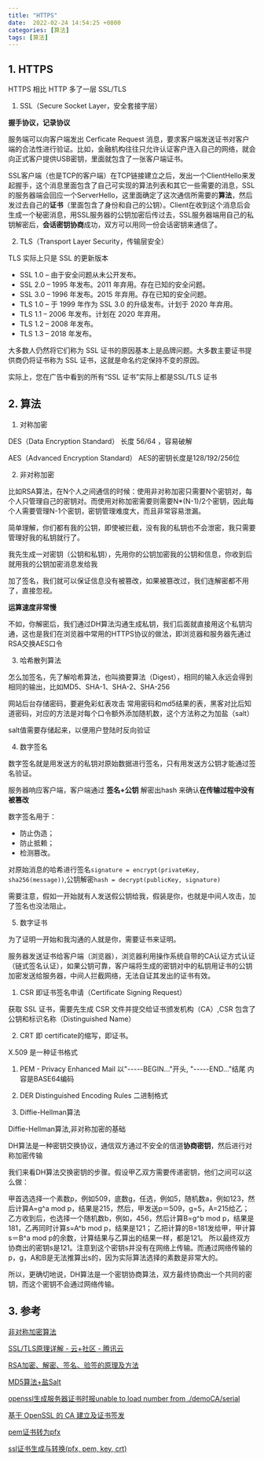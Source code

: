 ```yaml
---
title: "HTTPS"
date:  2022-02-24 14:54:25 +0800
categories: [算法]
tags: [算法]
---
```


## 1. HTTPS

HTTPS 相比 HTTP 多了一层 SSL/TLS

1. SSL（Secure Socket Layer，安全套接字层）

**握手协议，记录协议**

服务端可以向客户端发出 Cerficate Request 消息，要求客户端发送证书对客户端的合法性进行验证。比如，金融机构往往只允许认证客户连入自己的网络，就会向正式客户提供USB密钥，里面就包含了一张客户端证书。

SSL客户端（也是TCP的客户端）在TCP链接建立之后，发出一个ClientHello来发起握手，这个消息里面包含了自己可实现的算法列表和其它一些需要的消息，SSL的服务器端会回应一个ServerHello，这里面确定了这次通信所需要的**算法**，然后发过去自己的**证书**（里面包含了身份和自己的公钥）。Client在收到这个消息后会生成一个秘密消息，用SSL服务器的公钥加密后传过去，SSL服务器端用自己的私钥解密后，**会话密钥协商**成功，双方可以用同一份会话密钥来通信了。

2. TLS（Transport Layer Security，传输层安全）

TLS 实际上只是 SSL 的更新版本

- SSL 1.0 – 由于安全问题从未公开发布。
- SSL 2.0 – 1995 年发布。2011 年弃用。存在已知的安全问题。
- SSL 3.0 – 1996 年发布。2015 年弃用。存在已知的安全问题。
- TLS 1.0 – 于 1999 年作为 SSL 3.0 的升级发布。计划于 2020 年弃用。
- TLS 1.1 – 2006 年发布。计划在 2020 年弃用。
- TLS 1.2 – 2008 年发布。
- TLS 1.3 – 2018 年发布。

大多数人仍然将它们称为 SSL 证书的原因基本上是品牌问题。大多数主要证书提供商仍将证书称为 SSL 证书，这就是命名约定保持不变的原因。

实际上，您在广告中看到的所有“SSL 证书”实际上都是SSL/TLS 证书

## 2. 算法

1. 对称加密

DES（Data Encryption Standard） 长度 56/64 ，容易破解

AES（Advanced Encryption Standard） AES的密钥长度是128/192/256位

2. 非对称加密

比如RSA算法，在N个人之间通信的时候：使用非对称加密只需要N个密钥对，每个人只管理自己的密钥对。而使用对称加密需要则需要N*(N-1)/2个密钥，因此每个人需要管理N-1个密钥，密钥管理难度大，而且非常容易泄漏。

简单理解，你们都有我的公钥，即使被拦截，没有我的私钥也不会泄密，我只需要管理好我的私钥就行了。

我先生成一对密钥（公钥和私钥），先用你的公钥加密我的公钥和信息，你收到后就用我的公钥加密消息发给我

加了签名，我们就可以保证信息没有被篡改，如果被篡改过，我们连解密都不用了，直接忽视。

**运算速度非常慢**

不如，你解密后，我们通过DH算法沟通生成私钥，我们后面就直接用这个私钥沟通，这也是我们在浏览器中常用的HTTPS协议的做法，即浏览器和服务器先通过RSA交换AES口令

3. 哈希散列算法

怎么加签名，先了解哈希算法，也叫摘要算法（Digest），相同的输入永远会得到相同的输出，比如MD5、SHA-1、SHA-2、SHA-256

网站后台存储密码，要避免彩虹表攻击 常用密码和md5结果的表，黑客对比后知道密码，对应的方法是对每个口令额外添加随机数，这个方法称之为加盐（salt）

salt值需要存储起来，以便用户登陆时反向验证

4. 数字签名

数字签名就是用发送方的私钥对原始数据进行签名，只有用发送方公钥才能通过签名验证。

服务器响应客户端，客户端通过 **签名+公钥** 解密出hash 来确认**在传输过程中没有被篡改**

数字签名用于：

- 防止伪造；
- 防止抵赖；
- 检测篡改。

对原始消息的哈希进行签名`signature = encrypt(privateKey, sha256(message))`,公钥解密`hash = decrypt(publicKey, signature)`

需要注意，假如一开始就有人发送假公钥给我，假装是你，也就是中间人攻击，加了签名也没法阻止。

5. 数字证书

为了证明一开始和我沟通的人就是你，需要证书来证明。

服务器发送证书给客户端（浏览器），浏览器利用操作系统自带的CA认证方式认证（链式签名认证），如果公钥可靠，客户端将生成的密钥对中的私钥用证书的公钥加密发送给服务器，中间人拦截网络，无法自证其发出的证书有效。

1. CSR 即证书签名申请（Certificate Signing Request）

获取 SSL 证书，需要先生成 CSR 文件并提交给证书颁发机构（CA）,CSR 包含了公钥和标识名称（Distinguished Name）

2. CRT 即 certificate的缩写，即证书。

X.509 是一种证书格式

1. PEM - Privacy Enhanced Mail
以"-----BEGIN..."开头, "-----END..."结尾 内容是BASE64编码

2. DER Distinguished Encoding Rules
二进制格式


3. Diffie-Hellman算法

Diffie-Hellman算法,非对称加密的基础

DH算法是一种密钥交换协议，通信双方通过不安全的信道**协商密钥**，然后进行对称加密传输

我们来看DH算法交换密钥的步骤。假设甲乙双方需要传递密钥，他们之间可以这么做：

甲首选选择一个素数p，例如509，底数g，任选，例如5，随机数a，例如123，然后计算A=g^a mod p，结果是215，然后，甲发送p＝509，g=5，A=215给乙；
乙方收到后，也选择一个随机数b，例如，456，然后计算B=g^b mod p，结果是181，乙再同时计算s=A^b mod p，结果是121；
乙把计算的B=181发给甲，甲计算s＝B^a mod p的余数，计算结果与乙算出的结果一样，都是121。
所以最终双方协商出的密钥s是121。注意到这个密钥s并没有在网络上传输。而通过网络传输的p，g，A和B是无法推算出s的，因为实际算法选择的素数是非常大的。

所以，更确切地说，DH算法是一个密钥协商算法，双方最终协商出一个共同的密钥，而这个密钥不会通过网络传输。


## 3. 参考

[非对称加密算法](https://www.liaoxuefeng.com/wiki/1252599548343744/1304227873816610)

[SSL/TLS原理详解 - 云+社区 - 腾讯云](https://cloud.tencent.com/developer/article/1115445)

[RSA加密、解密、签名、验签的原理及方法](https://www.cnblogs.com/pcheng/p/9629621.html)

[MD5算法+盐Salt](https://www.cnblogs.com/myseries/p/11581170.html)

[openssl生成服务器证书时报unable to load number from ./demoCA/serial](https://www.its203.com/article/u012561176/114281506?2022-03-04)

[基于 OpenSSL 的 CA 建立及证书签发](https://www.cnblogs.com/dvking/archive/2010/01/09/2368719.html)

[pem证书转为pfx](https://stackoverflow.com/questions/39578401/how-do-i-convert-a-pem-to-pfx-file)

[ssl证书生成与转换(pfx, pem, key, crt)](https://www.cnblogs.com/sucretan2010/p/13216848.html)


